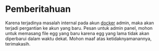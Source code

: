 # Pemberitahuan

<p>Karena terjadinya masalah internal pada akun <a href="http://docker.com">docker</a> admin, maka akan terjadi pergantian ke akun yang baru. Pesan untuk admin panel, mohon untuk memasang file egg yang baru karena egg yang lama tidak akan diperbarui dalam waktu dekat. Mohon maaf atas ketidaknyamanannya, terimakasih.</p>
